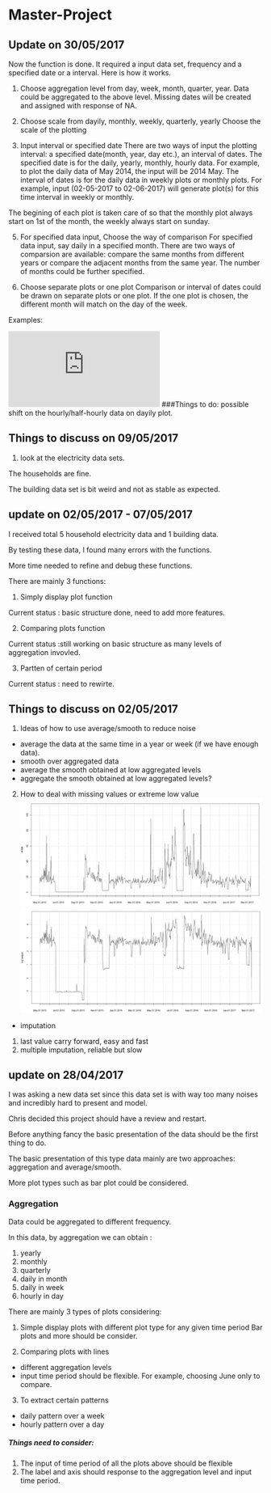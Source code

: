 # Master-Project
## Update on 30/05/2017
Now the function is done.
It required a input data set, frequency and a specified date or a interval. Here is how it works.
1. Choose aggregation level from day, week, month, quarter, year.
Data could be aggregated to the above level.
Missing dates will be created and assigned with response of NA.

2. Choose scale from dayily, monthly, weekly, quarterly, yearly
Choose the scale of the plotting

3. Input interval or specified date
There are two ways of input the plotting interval: a specified date(month, year, day etc.), an interval of dates.
The specified date is for the daily, yearly, monthly, hourly data. For example, to plot the daily data of May 2014, the input will be 2014 May.
The interval of dates is for the daily data in weekly plots or monthly plots. For example, input (02-05-2017 to 02-06-2017) will generate plot(s) for this time interval in weekly or monthly.

The begining of each plot is taken care of so that the monthly plot always start on 1st of the month, the weekly always start on sunday.

5. For specified data input, Choose the way of  comparison 
For specified data input, say daily in a specified month. There are two ways of comparsion are available: compare the same months from different years or compare the adjacent months from the same year. 
The number of months could be further specified.

6. Choose separate plots or one plot
Comparison or interval of dates could be drawn on separate plots or one plot.
If the one plot is chosen, the different month will match on the day of the week.

Examples:

![alt text](https://github.com/DongningZ/Master-Project/blob/master/half-hour-daily.pdf)
###Things to do: possible shift on the hourly/half-hourly data on dayily plot.

## Things to discuss on 09/05/2017
1. look at the electricity data sets.

The households are fine.

The building data set is bit weird and not as stable as expected.



## update on 02/05/2017 - 07/05/2017
I received total 5 household electricity data and 1 building data.

By testing these data, I found many errors with the functions.

More time needed to refine and debug these functions.

There are mainly 3 functions:
1. Simply display plot function

Current status : basic structure done, need to add more features.

2. Comparing plots function

Current status :still working on basic structure as many levels of aggregation invovled.

3. Partten of certain period 

Current status : need to rewirte.

## Things to discuss on 02/05/2017
1. Ideas of how to use average/smooth to reduce noise
  * average the data at the same time in a year or week (if we have enough data).
  * smooth over aggregated data
  * average the smooth obtained at low aggregated levels
  * aggregate the smooth obtained at low aggregated levels?
2. How to deal with missing values or extreme low value
![alt text](https://github.com/DongningZ/Master-Project/blob/master/plot1.JPG)
![alt text](https://github.com/DongningZ/Master-Project/blob/master/plot2.JPG)
  * imputation
  1. last value carry forward, easy and fast
  2. multiple imputation, reliable but slow


## update on 28/04/2017
I was asking a new data set since this data set is with way too many noises and incredibly hard to present and model.

Chris decided this project should have a review and restart.

Before anything fancy the basic presentation of the data should be the first thing to do.

The basic presentation of this type data mainly are two approaches: aggregation and average/smooth. 

More plot types such as bar plot could be considered.

### Aggregation
Data could be aggregated to different frequency.

In this data, by aggregation we can obtain :
1. yearly
2. monthly
3. quarterly
4. daily in month
5. daily in week
6. hourly in day


There are mainly 3 types of plots considering:
1. Simple display plots with different plot type for any given time period
Bar plots and more should be consider.

2. Comparing plots with lines
 * different aggregation levels
 * input time period should be flexible. For example, choosing June only to compare.

3. To extract certain patterns
  * daily pattern over a week
  * hourly pattern over a day



##### Things need to consider:
1. The input of time period of all the plots above should be flexible
2. The label and axis should response to the aggregation level and input time period.

